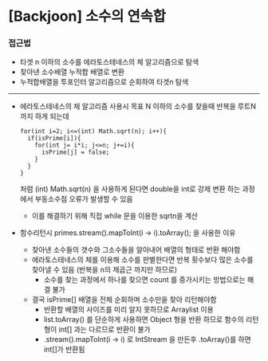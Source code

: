# [Backjoon] 소수의 연속합

### 접근법

- 타겟 n 이하의 소수를 에라토스테네스의 체 알고리즘으로 탐색
- 찾아낸 소수배열 누적합 배열로 변환
- 누적합배열을 투포인터 알고리즘으로 순회하여 타겟n 탐색

---

- 에라토스테네스의 체 알고리즘 사용시 목표 N 이하의 소수를 찾을때 반복을 루트N 까지 하게 되는데  
  ```
  for(int i=2; i<=(int) Math.sqrt(n); i++){
    if(isPrime[i]){
      for(int j= i*i; j<=n; j+=i){
        isPrime[j] = false;
      }
    }
  }
  ```
  처럼 (int) Math.sqrt(n) 을 사용하게 된다면 double을 int로 강제 변환 하는 과정에서 부동소수점 오류가 발생할 수 있음
  - 이를 해결하기 위해 직접 while 문을 이용한 sqrtn을 계산


- 함수리턴시 primes.stream().mapToInt(i -> i).toArray(); 을 사용한 이유
  - 찾아낸 소수들의 갯수와 그소수들을 알아내어 배열의 형태로 반환 해야함
  - 에라토스테네스의 체를 이용해 소수를 판별한다면 반복 횟수보다 많은 소수를 찾아낼 수 있음 (반복을 n의 제곱근 까지만 하므로)
    - 소수를 찾는 과정에서 하나를 찾으면 count 를 증가시키는 방법으로는 해결 불가
  - 결국 isPrime[] 배열을 전체 순회하며 소수만을 찾아 리턴해야함
    - 반환할 배열의 사이즈를 미리 알지 못하므로 Arraylist 이용
    - list.toArray() 를 단순하게 사용하면 Object 형을 반환 하므로 함수의 리턴형이 int[] 과는 다르므로 반환이 불가
    - .stream().mapToInt(i -> i) 로 IntStream 을 만든후 .toArray()를 하면 int[]가 반환됨
